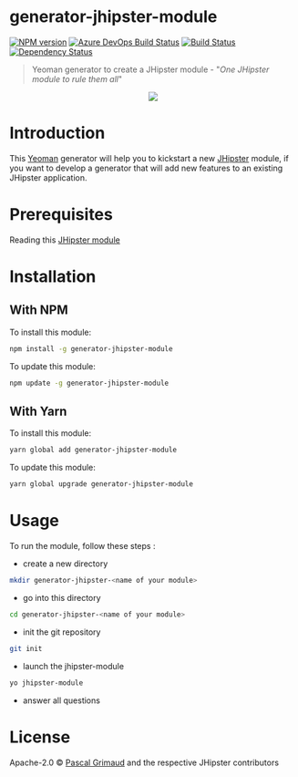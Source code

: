 # generator-jhipster-module

[![NPM version][npm-image]][npm-url] [![Azure DevOps Build Status][azure-devops-image]][azure-devops-url-main] [![Build Status][github-actions-image]][github-actions-url] [![Dependency Status][daviddm-image]][daviddm-url]

> Yeoman generator to create a JHipster module - "_One JHipster module to rule them all_"

<div align="center">
    <a href="https://www.jhipster.tech">
        <img src="https://github.com/jhipster/jhipster-artwork/blob/master/logos/JHipster%20RGB-small100x25px.png?raw=true">
    </a>
</div>

# Introduction

This [Yeoman](https://yeoman.io/) generator will help you to kickstart a new [JHipster](https://www.jhipster.tech) module, if you want to develop a generator that will add new features to an existing JHipster application.

# Prerequisites

Reading this [JHipster module](https://www.jhipster.tech/modules/creating-a-module/)

# Installation

## With NPM

To install this module:

```bash
npm install -g generator-jhipster-module
```

To update this module:

```bash
npm update -g generator-jhipster-module
```

## With Yarn

To install this module:

```bash
yarn global add generator-jhipster-module
```

To update this module:

```bash
yarn global upgrade generator-jhipster-module
```

# Usage

To run the module, follow these steps :

-   create a new directory

```bash
mkdir generator-jhipster-<name of your module>
```

-   go into this directory

```bash
cd generator-jhipster-<name of your module>
```

-   init the git repository

```bash
git init
```

-   launch the jhipster-module

```bash
yo jhipster-module
```

-   answer all questions

# License

Apache-2.0 © [Pascal Grimaud](https://twitter.com/pascalgrimaud) and the respective JHipster contributors

[npm-image]: https://img.shields.io/npm/v/generator-jhipster-module.svg
[npm-url]: https://npmjs.org/package/generator-jhipster-module
[azure-devops-image]: https://dev.azure.com/jhipster/generator-jhipster-module/_apis/build/status/jhipster.generator-jhipster-module?branchName=master
[azure-devops-url-main]: https://dev.azure.com/jhipster/generator-jhipster-module/_build
[github-actions-image]: https://github.com/jhipster/generator-jhipster-module/workflows/Build/badge.svg
[github-actions-url]: https://github.com/jhipster/generator-jhipster-module/actions
[daviddm-image]: https://david-dm.org/jhipster/generator-jhipster-module.svg?theme=shields.io
[daviddm-url]: https://david-dm.org/jhipster/generator-jhipster-module
